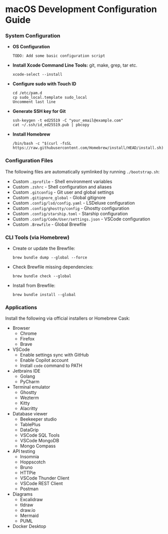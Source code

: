 # macOS Development Configuration Guide

### System Configuration
- **OS Configuration**
  ```
  TODO: Add some basic configuration script
  ```
- **Install Xcode Command Line Tools:** git, make, grep, tar etc.
  ```
  xcode-select --install
  ```
- **Configure sudo with Touch ID**
  ```
  cd /etc/pam.d
  cp sudo_local.template sudo_local
  Uncomment last line
  ```
- **Generate SSH key for Git**
  ```
  ssh-keygen -t ed25519 -C "your_email@example.com"
  cat ~/.ssh/id_ed25519.pub | pbcopy
  ```
- **Install Homebrew**
  ```
  /bin/bash -c "$(curl -fsSL https://raw.githubusercontent.com/Homebrew/install/HEAD/install.sh)"
  ```

### Configuration Files
The following files are automatically symlinked by running `./bootstrap.sh`:
- Custom `.zprofile` - Shell environment variables
- Custom `.zshrc` - Shell configuration and aliases
- Custom `.gitconfig` - Git user and global settings
- Custom `.gitignore_global` - Global gitignore
- Custom `.config/lsd/config.yaml` - LSDeluxe configuration
- Custom `.config/ghostty/config` - Ghostty configuration
- Custom `.config/starship.toml` - Starship configuration
- Custom `.config/Code/User/settings.json` - VSCode configuration
- Custom `.Brewfile` - Global Brewfile

### CLI Tools (via Homebrew)
- Create or update the Brewfile:
  ```
  brew bundle dump --global --force
  ```
- Check Brewfile missing dependencies:
  ```
  brew bundle check --global
  ```
- Install from Brewfile:
  ```
  brew bundle install --global
  ```

### Applications
Install the following via official installers or Homebrew Cask:
- Browser
  - Chrome
  - Firefox
  - Brave
- VSCode
  - Enable settings sync with GitHub
  - Enable Copilot account
  - Install `code` command to PATH
- Jetbrains IDE
  - Golang
  - PyCharm
- Terminal emulator
  - Ghostty
  - Wezterm
  - Kitty
  - Alacritty
- Database viewer
  - Beekeeper studio
  - TablePlus
  - DataGrip
  - VSCode SQL Tools
  - VSCode MongoDB
  - Mongo Compass
- API testing
  - Insomnia
  - Hoppscotch
  - Bruno
  - HTTPie
  - VSCode Thunder Client
  - VSCode REST Client
  - Postman
- Diagrams
  - Excalidraw
  - tldraw
  - draw.io
  - Mermaid
  - PUML
- Docker Desktop
